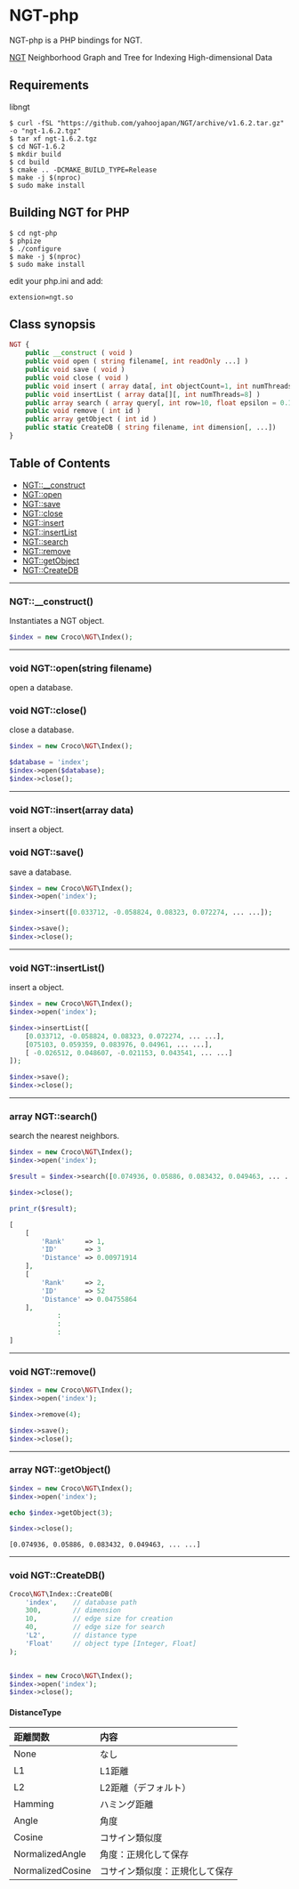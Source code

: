 # NGT-php

NGT-php is a PHP bindings for NGT.

[NGT](https://github.com/yahoojapan/NGT) Neighborhood Graph and Tree for Indexing High-dimensional Data

## Requirements

libngt

```
$ curl -fSL "https://github.com/yahoojapan/NGT/archive/v1.6.2.tar.gz" -o "ngt-1.6.2.tgz"
$ tar xf ngt-1.6.2.tgz
$ cd NGT-1.6.2
$ mkdir build
$ cd build
$ cmake .. -DCMAKE_BUILD_TYPE=Release
$ make -j $(nproc)
$ sudo make install
```

## Building NGT for PHP

```
$ cd ngt-php
$ phpize
$ ./configure
$ make -j $(nproc)
$ sudo make install
```

edit your php.ini and add:

```
extension=ngt.so
```

## Class synopsis

```php
NGT {
    public __construct ( void )
    public void open ( string filename[, int readOnly ...] )
    public void save ( void )
    public void close ( void )
    public void insert ( array data[, int objectCount=1, int numThreads=8] )
    public void insertList ( array data[][, int numThreads=8] )
    public array search ( array query[, int row=10, float epsilon = 0.1, int edgeSize = -1] )
    public void remove ( int id )
    public array getObject ( int id )
    public static CreateDB ( string filename, int dimension[, ...])
}
```

## Table of Contents

* [NGT::__construct](#__construct)
* [NGT::open](#open)
* [NGT::save](#save)
* [NGT::close](#close)
* [NGT::insert](#insert)
* [NGT::insertList](#insertlist)
* [NGT::search](#search)
* [NGT::remove](#remove)
* [NGT::getObject](#getobject)
* [NGT::CreateDB](#createdb)

-----

### <a name="__construct">NGT::__construct()

Instantiates a NGT object.

```php
$index = new Croco\NGT\Index();
```

-----

### <a name="open">void NGT::open(string filename)

open a database.


### <a name="close">void NGT::close()

close a database.

```php
$index = new Croco\NGT\Index();

$database = 'index';
$index->open($database);
$index->close();
```

-----

### <a name="insert">void NGT::insert(array data)

insert a object.


### <a name="save">void NGT::save()

save a database.

```php
$index = new Croco\NGT\Index();
$index->open('index');

$index->insert([0.033712, -0.058824, 0.08323, 0.072274, ... ...]);

$index->save();
$index->close();
```

-----

### <a name="insertlist">void NGT::insertList()

insert a object.

```php
$index = new Croco\NGT\Index();
$index->open('index');

$index->insertList([
    [0.033712, -0.058824, 0.08323, 0.072274, ... ...],
    [075103, 0.059359, 0.083976, 0.04961, ... ...],
    [ -0.026512, 0.048607, -0.021153, 0.043541, ... ...]
]);

$index->save();
$index->close();
```

-----

### <a name="search">array NGT::search()

search the nearest neighbors.

```php
$index = new Croco\NGT\Index();
$index->open('index');

$result = $index->search([0.074936, 0.05886, 0.083432, 0.049463, ... ...]);

$index->close();

print_r($result);
```

```php
[
    [
        'Rank'     => 1, 
        'ID'       => 3
        'Distance' => 0.00971914
    ],
    [
        'Rank'     => 2, 
        'ID'       => 52
        'Distance' => 0.04755864
    ],
            :
            :
            :
]
```

-----

### <a name="remove">void NGT::remove()

```php
$index = new Croco\NGT\Index();
$index->open('index');

$index->remove(4);

$index->save();
$index->close();
```

-----

### <a name="getobject">array NGT::getObject()

```php
$index = new Croco\NGT\Index();
$index->open('index');

echo $index->getObject(3);

$index->close();
```

```
[0.074936, 0.05886, 0.083432, 0.049463, ... ...]
```
-----

### <a name="createdb">void NGT::CreateDB()

```php
Croco\NGT\Index::CreateDB(
    'index',    // database path
    300,        // dimension
    10,         // edge size for creation
    40,         // edge size for search
    'L2',       // distance type
    'Float'     // object type [Integer, Float]
);


$index = new Croco\NGT\Index();
$index->open('index');
$index->close();
```

#### DistanceType
| 距離関数          | 内容 |
|:-----------------|:----------|
| None             | なし |
| L1               | L1距離 |
| L2               | L2距離（デフォルト） |
| Hamming          | ハミング距離 |
| Angle            | 角度 |
| Cosine           | コサイン類似度 |
| NormalizedAngle  | 角度：正規化して保存 |
| NormalizedCosine | コサイン類似度：正規化して保存 |

